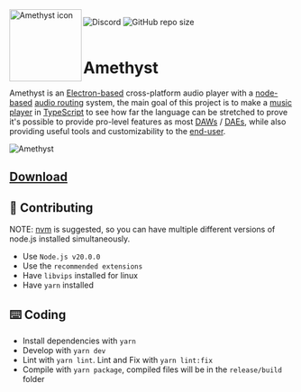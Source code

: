 <img align="left" src="https://github.com/Geoxor/Amethyst/raw/master/assets/icon.png?raw=true" alt="Amethyst icon" width="128">

![Discord](https://img.shields.io/discord/385387666415550474?label=Discord&logo=discord&style=flat)
![GitHub repo size](https://img.shields.io/github/repo-size/geoxor/amethyst?label=Size)
<br>
<br>
# Amethyst

Amethyst is an [Electron-based](https://electronjs.org/) cross-platform audio player with a [node-based](https://en.wikipedia.org/wiki/Node_graph_architecture) [audio routing](https://en.wikipedia.org/wiki/Audio_signal_flow) system, the main goal of this project is to make a [music player](https://en.wikipedia.org/wiki/Media_player_software) in [TypeScript](https://www.typescriptlang.org/) to see how far the language can be stretched to prove it's possible to provide pro-level features as most [DAWs](https://en.wikipedia.org/wiki/Digital_audio_workstation) / [DAEs](https://en.wikipedia.org/wiki/Audio_editing_software), while also providing useful tools and customizability to the [end-user](https://en.wikipedia.org/wiki/End_user).

![Amethyst](https://github.com/user-attachments/assets/a56e8c0c-25b4-4bca-bf00-ebb00fbc248f)

## [Download](https://amethyst.pages.dev/installation/package_managers.html)

## 📝 Contributing

NOTE: [nvm](https://github.com/nvm-sh/nvm) is suggested, so you can have multiple different versions of node.js installed simultaneously.

- Use `Node.js v20.0.0`
- Use the `recommended extensions`
- Have `libvips` installed for linux
- Have `yarn` installed

## ⌨️ Coding

- Install dependencies with `yarn`
- Develop with `yarn dev`
- Lint with `yarn lint`. Lint and Fix with `yarn lint:fix`
- Compile with `yarn package`, compiled files will be in the `release/build` folder
